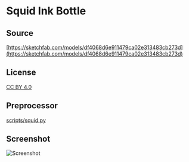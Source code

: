 # Squid Ink Bottle

## Source

[https://sketchfab.com/models/df4068d6e911479ca02e313483cb273d](https://sketchfab.com/models/df4068d6e911479ca02e313483cb273d)

## License

[CC BY 4.0](https://creativecommons.org/licenses/by/4.0/)

## Preprocessor

[scripts/squid.py](../../scripts/squid.py)

## Screenshot

![Screenshot](screenshot.png)
